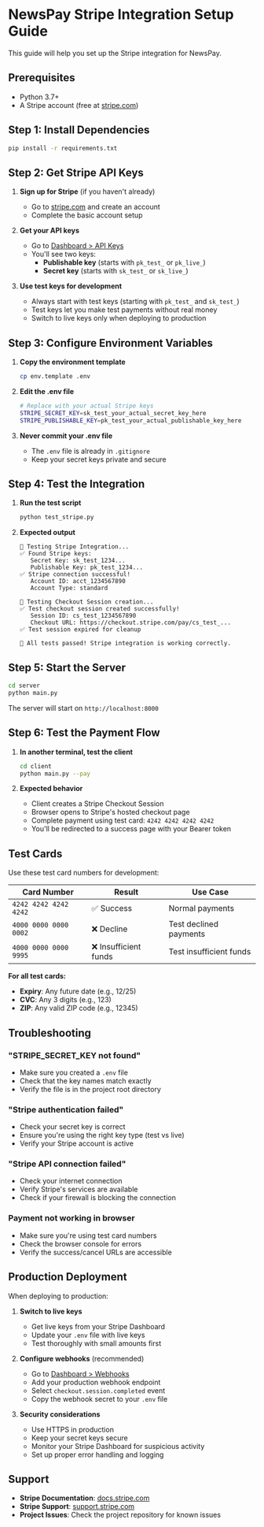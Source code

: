# NewsPay Stripe Integration Setup Guide

This guide will help you set up the Stripe integration for NewsPay.

## Prerequisites

- Python 3.7+
- A Stripe account (free at [stripe.com](https://stripe.com))

## Step 1: Install Dependencies

```bash
pip install -r requirements.txt
```

## Step 2: Get Stripe API Keys

1. **Sign up for Stripe** (if you haven't already)
   - Go to [stripe.com](https://stripe.com) and create an account
   - Complete the basic account setup

2. **Get your API keys**
   - Go to [Dashboard > API Keys](https://dashboard.stripe.com/apikeys)
   - You'll see two keys:
     - **Publishable key** (starts with `pk_test_` or `pk_live_`)
     - **Secret key** (starts with `sk_test_` or `sk_live_`)

3. **Use test keys for development**
   - Always start with test keys (starting with `pk_test_` and `sk_test_`)
   - Test keys let you make test payments without real money
   - Switch to live keys only when deploying to production

## Step 3: Configure Environment Variables

1. **Copy the environment template**
   ```bash
   cp env.template .env
   ```

2. **Edit the .env file**
   ```bash
   # Replace with your actual Stripe keys
   STRIPE_SECRET_KEY=sk_test_your_actual_secret_key_here
   STRIPE_PUBLISHABLE_KEY=pk_test_your_actual_publishable_key_here
   ```

3. **Never commit your .env file**
   - The `.env` file is already in `.gitignore`
   - Keep your secret keys private and secure

## Step 4: Test the Integration

1. **Run the test script**
   ```bash
   python test_stripe.py
   ```

2. **Expected output**
   ```
   🧪 Testing Stripe Integration...
   ✅ Found Stripe keys:
      Secret Key: sk_test_1234...
      Publishable Key: pk_test_1234...
   ✅ Stripe connection successful!
      Account ID: acct_1234567890
      Account Type: standard
   
   🧪 Testing Checkout Session creation...
   ✅ Test checkout session created successfully!
      Session ID: cs_test_1234567890
      Checkout URL: https://checkout.stripe.com/pay/cs_test_...
   ✅ Test session expired for cleanup
   
   🎉 All tests passed! Stripe integration is working correctly.
   ```

## Step 5: Start the Server

```bash
cd server
python main.py
```

The server will start on `http://localhost:8000`

## Step 6: Test the Payment Flow

1. **In another terminal, test the client**
   ```bash
   cd client
   python main.py --pay
   ```

2. **Expected behavior**
   - Client creates a Stripe Checkout Session
   - Browser opens to Stripe's hosted checkout page
   - Complete payment using test card: `4242 4242 4242 4242`
   - You'll be redirected to a success page with your Bearer token

## Test Cards

Use these test card numbers for development:

| Card Number | Result | Use Case |
|-------------|--------|----------|
| `4242 4242 4242 4242` | ✅ Success | Normal payments |
| `4000 0000 0000 0002` | ❌ Decline | Test declined payments |
| `4000 0000 0000 9995` | ❌ Insufficient funds | Test insufficient funds |

**For all test cards:**
- **Expiry**: Any future date (e.g., 12/25)
- **CVC**: Any 3 digits (e.g., 123)
- **ZIP**: Any valid ZIP code (e.g., 12345)

## Troubleshooting

### "STRIPE_SECRET_KEY not found"
- Make sure you created a `.env` file
- Check that the key names match exactly
- Verify the file is in the project root directory

### "Stripe authentication failed"
- Check your secret key is correct
- Ensure you're using the right key type (test vs live)
- Verify your Stripe account is active

### "Stripe API connection failed"
- Check your internet connection
- Verify Stripe's services are available
- Check if your firewall is blocking the connection

### Payment not working in browser
- Make sure you're using test card numbers
- Check the browser console for errors
- Verify the success/cancel URLs are accessible

## Production Deployment

When deploying to production:

1. **Switch to live keys**
   - Get live keys from your Stripe Dashboard
   - Update your `.env` file with live keys
   - Test thoroughly with small amounts first

2. **Configure webhooks** (recommended)
   - Go to [Dashboard > Webhooks](https://dashboard.stripe.com/webhooks)
   - Add your production webhook endpoint
   - Select `checkout.session.completed` event
   - Copy the webhook secret to your `.env` file

3. **Security considerations**
   - Use HTTPS in production
   - Keep your secret keys secure
   - Monitor your Stripe Dashboard for suspicious activity
   - Set up proper error handling and logging

## Support

- **Stripe Documentation**: [docs.stripe.com](https://docs.stripe.com)
- **Stripe Support**: [support.stripe.com](https://support.stripe.com)
- **Project Issues**: Check the project repository for known issues

